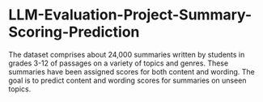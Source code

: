 # LLM-Evaluation-Project-Summary-Scoring-Prediction
The dataset comprises about 24,000 summaries written by students in grades 3-12 of passages on a variety of topics and genres. These summaries have been assigned scores for both content and wording. The goal is to predict content and wording scores for summaries on unseen topics.
